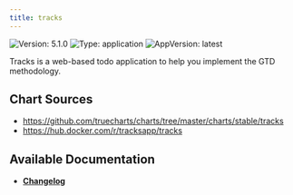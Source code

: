 ```yaml
---
title: tracks
---
```


![Version: 5.1.0](https://img.shields.io/badge/Version-5.1.0-informational?style=flat-square) ![Type: application](https://img.shields.io/badge/Type-application-informational?style=flat-square) ![AppVersion: latest](https://img.shields.io/badge/AppVersion-latest-informational?style=flat-square)

Tracks is a web-based todo application to help you implement the GTD methodology. 

## Chart Sources

- https://github.com/truecharts/charts/tree/master/charts/stable/tracks
- https://hub.docker.com/r/tracksapp/tracks

## Available Documentation

- [**Changelog**](./CHANGELOG.md)

